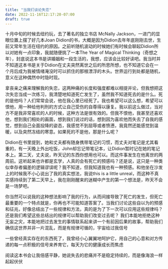 ```yaml
---
title: "当我们谈论失恋"
date: 2022-11-16T12:17:20-07:00
draft: true
---
```


十月中旬的时候去纽约玩，去了著名的独立书店 McNally Jackson，一进门的显眼位置上摆了好几本Joan Didion的书，大概是因为Didion去年年底刚刚去世，生前又常年生活在纽约的原因。之前听随机波动的时候她们有时候会聊起Didion所以对她有一点印象，我就随便挑了一本The Year of Magical Thinking（奇想之年），封底说这本书是讲婚姻和一段生活的，我想，应该会比较好读吧。我当时并不知道这本书是关于Didion在丈夫突然离世之后的所思所想，也不知道它会在一个月后成为我被情绪淹没时可以抓住的那根漂浮的木头。世界运行到处都是随机，意义在这种偶然中时隐时现。

拿丧亲之痛来理解我的失恋，这两种痛的长度和强度都难以相提并论，但我想把这次失恋当成一次练习，我清楚地知道死亡发生了，虽然我不知道死去的是什么。死的是他吗？人们常常会说，他在我心里已经死了。我也希望可以这么想，希望可以恨他，用一种给他判刑的方式让自己受伤的自尊得以康复。我以前这么做过，当对方不是我非常喜欢的人的时候，这种方法是很有效的。但我不恨他，我甚至还喜欢他，想到我们相处的画面，想到我们说过的话，想到因为喜欢他而失去了自我的感觉，想到自己全面投降的姿态，我感觉不到屈辱或者愤懑，我竟然还能感觉到温暖，以及突然冻结的寒意。如果死的不是他，那是什么呢？

Didion在书里提到，她和丈夫都有随身携带笔记的习惯，而丈夫对笔记是尤其看重的，有一天晚上外出吃饭，John却忘记带笔记本，让Didion暂时记在她的笔记本上。第二天，丈夫说，昨天记的东西你想用也可以。而这件事发生在他离世的两周前。这听起来也许都是玄学，人真的会有死亡的预感吗？还是说，这只是一种类似幸存者偏差的逻辑谬误呢？我不知道，但我知道我也有一种预感。和他坐在沙发上的时候我不小心说出了我的真实想法，我说this is a little unreal，而这种不真实感持续到了第二天早上，我在刚刚醒来的迷糊中产生的第一个想法是，昨天不会是一场梦吧。

你当然可以说我的这种想法影响了我的行为，从而间接导致了死亡的发生，但死亡最重要的一个特点就是，你再也不可能知道答案了。当我们讨论这些自以为的预感和征兆，好像总结出了一些规律和方法，真的是为了下一次可以应用这些规律吗？还是我们希望这些总结出的规律可以帮助我们改变过去呢？
我们本能地拒绝这种无妄之灾，本能地把过去发生的事情联系起来讲一个有前因后果的故事，帮助我们确信这世界并非一片混乱，而是有规律可循的，宇宙给过我信号




一些曾经真实存在的东西死了，我曾经小心翼翼地呵护它，用自己的心意和对方传递的每一点积极的信号来养育它，每天为它的健康成长而焦虑

阅读这本书会让我倍感平静，她说失去的悲痛并不是稳定持续的，而是像海浪一样起起伏伏


